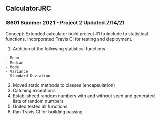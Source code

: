 ## CalculatorJRC
### IS601 Summer 2021 - Project 2 Updated 7/14/21

 Concept: Extended calculator build project #1 to include to statistical functions.  Incorporated Travis CI for testing and deployment. 

  1. Addition of the following statistical functions

    - Mean
    - Median
    - Mode
    - Variance
    - Standard Deviation
    
2. Moved static methods to classes (encapsulation) 
3. Catching exceptions 
4. Establisheed random numbers with and without seed and generated lists of random numbers
5. United tested all functions
6. Ran Travis CI for building passing  
